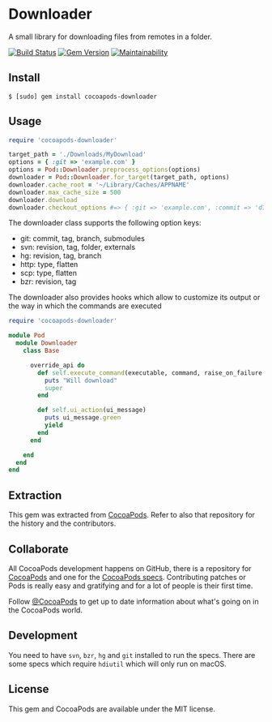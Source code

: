# Downloader

A small library for downloading files from remotes in a folder.

[![Build Status](https://github.com/CocoaPods/cocoapods-downloader/workflows/Specs/badge.svg)](https://github.com/CocoaPods/cocoapods-downloader/actions/workflows/Specs.yml)
[![Gem Version](https://img.shields.io/gem/v/cocoapods-downloader)](https://rubygems.org/gems/cocoapods-downloader)
[![Maintainability](https://api.codeclimate.com/v1/badges/2253ffb0c2c98e4d1c71/maintainability)](https://codeclimate.com/github/CocoaPods/cocoapods-downloader/maintainability)

## Install

```
$ [sudo] gem install cocoapods-downloader
```

## Usage

```ruby
require 'cocoapods-downloader'

target_path = './Downloads/MyDownload'
options = { :git => 'example.com' }
options = Pod::Downloader.preprocess_options(options)
downloader = Pod::Downloader.for_target(target_path, options)
downloader.cache_root = '~/Library/Caches/APPNAME'
downloader.max_cache_size = 500
downloader.download
downloader.checkout_options #=> { :git => 'example.com', :commit => 'd7f410490dabf7a6bde665ba22da102c3acf1bd9' }
```

The downloader class supports the following option keys:

- git: commit, tag, branch, submodules
- svn: revision, tag, folder, externals
- hg: revision, tag, branch
- http: type, flatten
- scp: type, flatten
- bzr: revision, tag

The downloader also provides hooks which allow to customize its output or the way in which the commands are executed

```ruby
require 'cocoapods-downloader'

module Pod
  module Downloader
    class Base

      override_api do
        def self.execute_command(executable, command, raise_on_failure = false)
          puts "Will download"
          super
        end

        def self.ui_action(ui_message)
          puts ui_message.green
          yield
        end
      end

    end
  end
end
```

## Extraction

This gem was extracted from [CocoaPods](https://github.com/CocoaPods/CocoaPods). Refer to also that repository for the history and the contributors.

## Collaborate

All CocoaPods development happens on GitHub, there is a repository for [CocoaPods](https://github.com/CocoaPods/CocoaPods) and one for the [CocoaPods specs](https://github.com/CocoaPods/Specs). Contributing patches or Pods is really easy and gratifying and for a lot of people is their first time.

Follow [@CocoaPods](http://twitter.com/CocoaPods) to get up to date information about what's going on in the CocoaPods world.

## Development

You need to have `svn`, `bzr`, `hg` and `git` installed to run the specs. There are some specs which require `hdiutil` which will only run on macOS.

## License

This gem and CocoaPods are available under the MIT license.
